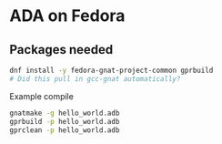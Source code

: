 # ADA on Fedora

## Packages needed

```bash
dnf install -y fedora-gnat-project-common gprbuild
# Did this pull in gcc-gnat automatically?
```

Example compile

```bash
gnatmake -g hello_world.adb
gprbuild -p hello_world.adb
gprclean -p hello_world.adb
```
